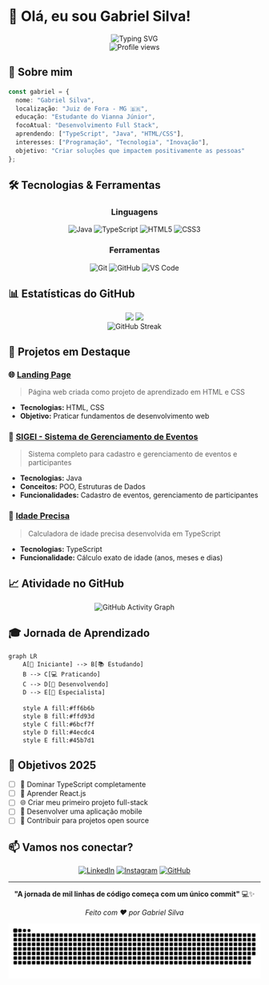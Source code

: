 # 👋 Olá, eu sou Gabriel Silva!

<div align="center">
  <img src="https://readme-typing-svg.herokuapp.com?font=Fira+Code&size=22&duration=3000&pause=1000&color=00D4AA&center=true&vCenter=true&width=435&lines=Estudante+de+Tecnologia;Desenvolvedor+Full+Stack;Apaixonado+por+Programa%C3%A7%C3%A3o;De+Juiz+de+Fora+-+MG" alt="Typing SVG" />
</div>

<div align="center">
  <img src="https://komarev.com/ghpvc/?username=GabrielSilvaVG&label=Visitantes&color=00d4aa&style=flat" alt="Profile views" />
</div>

## 🚀 Sobre mim

```typescript
const gabriel = {
  nome: "Gabriel Silva",
  localização: "Juiz de Fora - MG 🇧🇷",
  educação: "Estudante do Vianna Júnior",
  focoAtual: "Desenvolvimento Full Stack",
  aprendendo: ["TypeScript", "Java", "HTML/CSS"],
  interesses: ["Programação", "Tecnologia", "Inovação"],
  objetivo: "Criar soluções que impactem positivamente as pessoas"
};
```

## 🛠️ Tecnologias & Ferramentas

<div align="center">
  
### Linguagens
![Java](https://img.shields.io/badge/Java-ED8B00?style=for-the-badge&logo=openjdk&logoColor=white)
![TypeScript](https://img.shields.io/badge/TypeScript-007ACC?style=for-the-badge&logo=typescript&logoColor=white)
![HTML5](https://img.shields.io/badge/HTML5-E34F26?style=for-the-badge&logo=html5&logoColor=white)
![CSS3](https://img.shields.io/badge/CSS3-1572B6?style=for-the-badge&logo=css3&logoColor=white)

### Ferramentas
![Git](https://img.shields.io/badge/Git-F05032?style=for-the-badge&logo=git&logoColor=white)
![GitHub](https://img.shields.io/badge/GitHub-181717?style=for-the-badge&logo=github&logoColor=white)
![VS Code](https://img.shields.io/badge/VS_Code-007ACC?style=for-the-badge&logo=visual-studio-code&logoColor=white)

</div>

## 📊 Estatísticas do GitHub

<div align="center">
  <img height="180em" src="https://github-readme-stats.vercel.app/api?username=GabrielSilvaVG&show_icons=true&theme=tokyonight&include_all_commits=true&count_private=true"/>
  <img height="180em" src="https://github-readme-stats.vercel.app/api/top-langs/?username=GabrielSilvaVG&layout=compact&langs_count=7&theme=tokyonight"/>
</div>

<div align="center">
  <img src="https://github-readme-streak-stats.herokuapp.com?user=GabrielSilvaVG&theme=tokyonight" alt="GitHub Streak" />
</div>

## 🎯 Projetos em Destaque

### 🌐 [Landing Page](https://github.com/GabrielSilvaVG/landing-page)
> Página web criada como projeto de aprendizado em HTML e CSS
- **Tecnologias:** HTML, CSS
- **Objetivo:** Praticar fundamentos de desenvolvimento web

### 🎪 [SIGEI - Sistema de Gerenciamento de Eventos](https://github.com/GabrielSilvaVG/SIGEI)
> Sistema completo para cadastro e gerenciamento de eventos e participantes
- **Tecnologias:** Java
- **Conceitos:** POO, Estruturas de Dados
- **Funcionalidades:** Cadastro de eventos, gerenciamento de participantes

### 📅 [Idade Precisa](https://github.com/GabrielSilvaVG/IdadePrecisa)
> Calculadora de idade precisa desenvolvida em TypeScript
- **Tecnologias:** TypeScript
- **Funcionalidade:** Cálculo exato de idade (anos, meses e dias)

## 📈 Atividade no GitHub

<div align="center">
  <img src="https://github-readme-activity-graph.vercel.app/graph?username=GabrielSilvaVG&theme=tokyo-night&hide_border=true" alt="GitHub Activity Graph" />
</div>

## 🎓 Jornada de Aprendizado

```mermaid
graph LR
    A[🌱 Iniciante] --> B[📚 Estudando]
    B --> C[💻 Praticando]
    C --> D[🚀 Desenvolvendo]
    D --> E[🎯 Especialista]
    
    style A fill:#ff6b6b
    style B fill:#ffd93d
    style C fill:#6bcf7f
    style D fill:#4ecdc4
    style E fill:#45b7d1
```

## 🌟 Objetivos 2025

- [ ] 🚀 Dominar TypeScript completamente
- [ ] 🎯 Aprender React.js
- [ ] 🌐 Criar meu primeiro projeto full-stack
- [ ] 📱 Desenvolver uma aplicação mobile
- [ ] 🤝 Contribuir para projetos open source

## 📫 Vamos nos conectar?

<div align="center">
  
[![LinkedIn](https://img.shields.io/badge/LinkedIn-0077B5?style=for-the-badge&logo=linkedin&logoColor=white)](https://www.linkedin.com/in/gabrielsilva2004/)
[![Instagram](https://img.shields.io/badge/Instagram-E4405F?style=for-the-badge&logo=instagram&logoColor=white)](https://www.instagram.com/gabrielsilva.vg/)
[![GitHub](https://img.shields.io/badge/GitHub-181717?style=for-the-badge&logo=github&logoColor=white)](https://github.com/GabrielSilvaVG)

</div>

---

<div align="center">
  
**"A jornada de mil linhas de código começa com um único commit"** 💻✨

*Feito com ❤️ por Gabriel Silva*

</div>

<div align="center">
  <img src="https://raw.githubusercontent.com/platane/platane/output/github-contribution-grid-snake-dark.svg" alt="Snake animation" />
</div>
